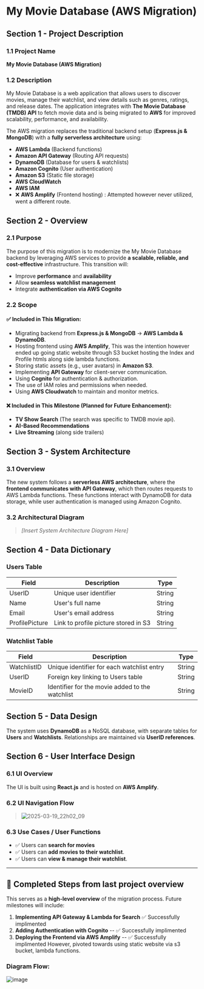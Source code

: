 # My Movie Database (AWS Migration)

## Section 1 - Project Description

### 1.1 Project Name
**My Movie Database (AWS Migration)**

### 1.2 Description
My Movie Database is a web application that allows users to discover movies, manage their watchlist, and view details such as genres, ratings, and release dates. The application integrates with **The Movie Database (TMDB) API** to fetch movie data and is being migrated to **AWS** for improved scalability, performance, and availability.

The AWS migration replaces the traditional backend setup (**Express.js & MongoDB**) with a **fully serverless architecture** using:
- **AWS Lambda** (Backend functions)
- **Amazon API Gateway** (Routing API requests)
- **DynamoDB** (Database for users & watchlists)
- **Amazon Cognito** (User authentication)
- **Amazon S3** (Static file storage)
- **AWS CloudWatch**
- **AWS IAM**
- ❌ **AWS Amplify** (Frontend hosting) : Attempted however never utilized, went a different route.

## Section 2 - Overview

### 2.1 Purpose
The purpose of this migration is to modernize the My Movie Database backend by leveraging AWS services to provide **a scalable, reliable, and cost-effective** infrastructure. This transition will:
- Improve **performance** and **availability**
- Allow **seamless watchlist management**
- Integrate **authentication via AWS Cognito**

### 2.2 Scope
#### ✅ Included in This Migration:
- Migrating backend from **Express.js & MongoDB** → **AWS Lambda & DynamoDB**.
- Hosting frontend using **AWS Amplify**, This was the intention however ended up going static website through S3 bucket hosting the Index and Profile htmls along side lambda functions.
- Storing static assets (e.g., user avatars) in **Amazon S3**.
- Implementing **API Gateway** for client-server communication.
- Using **Cognito** for authentication & authorization.
- The use of IAM roles and permissions when needed.
- Using **AWS Cloudwatch** to maintain and monitor metrics.

#### ❌ Included in This Milestone (Planned for Future Enhancement):
- **TV Show Search** (The search was specific to TMDB movie api).
- **AI-Based Recommendations**
- **Live Streaming** (along side trailers)


## Section 3 - System Architecture

### 3.1 Overview
The new system follows a **serverless AWS architecture**, where the **frontend communicates with API Gateway**, which then routes requests to AWS Lambda functions. These functions interact with DynamoDB for data storage, while user authentication is managed using Amazon Cognito.

### 3.2 Architectural Diagram
> *[Insert System Architecture Diagram Here]*

## Section 4 - Data Dictionary

### **Users Table**
| Field          | Description                               | Type   |
|---------------|-------------------------------------------|--------|
| UserID        | Unique user identifier                    | String |
| Name          | User's full name                          | String |
| Email         | User's email address                      | String |
| ProfilePicture | Link to profile picture stored in S3    | String |

### **Watchlist Table**
| Field         | Description                              | Type   |
|--------------|------------------------------------------|--------|
| WatchlistID  | Unique identifier for each watchlist entry | String |
| UserID       | Foreign key linking to Users table       | String |
| MovieID      | Identifier for the movie added to the watchlist | String |

## Section 5 - Data Design
The system uses **DynamoDB** as a NoSQL database, with separate tables for **Users** and **Watchlists**. Relationships are maintained via **UserID references**.

## Section 6 - User Interface Design

### 6.1 UI Overview
The UI is built using **React.js** and is hosted on **AWS Amplify**.

### 6.2 UI Navigation Flow
> ![2025-03-19_22h02_09](https://github.com/user-attachments/assets/b2348337-35ce-4432-86aa-65a9794e331a)


### 6.3 Use Cases / User Functions
- ✅ Users can **search for movies** 
- ✅ Users can **add movies to their watchlist**.
- ✅ Users can **view & manage their watchlist**.

---

## 🚀 Completed Steps from last project overview
This serves as a **high-level overview** of the migration process. Future milestones will include:
1. **Implementing API Gateway & Lambda for Search**    ✅  Successfully implimented 
2. **Adding Authentication with Cognito**  -- ✅  Successfully implimented
3. **Deploying the Frontend via AWS Amplify**  -- ✅  Successfully implimented However, pivoted towards using static website via s3 bucket, lambda functions.


### Diagram Flow:

![image](https://github.com/user-attachments/assets/cf828bb4-515f-4b02-936b-e68b60ebc5d1)

